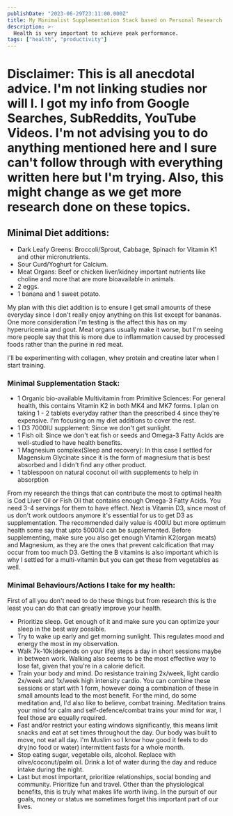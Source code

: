 ```yaml
---
publishDate: "2023-06-29T23:11:00.000Z"
title: My Minimalist Supplementation Stack based on Personal Research
description: >-
  Health is very important to achieve peak performance.
tags: ["health", "productivity"]
---
```


# Disclaimer: This is all anecdotal advice. I'm not linking studies nor will I. I got my info from Google Searches, SubReddits, YouTube Videos. I'm not advising you to do anything mentioned here and I sure can't follow through with everything written here but I'm trying. Also, this might change as we get more research done on these topics.

## Minimal Diet additions:

- Dark Leafy Greens: Broccoli/Sprout, Cabbage, Spinach for Vitamin K1 and other micronutrients.
- Sour Curd/Yoghurt for Calcium.
- Meat Organs: Beef or chicken liver/kidney important nutrients like choline and more that are more bioavailable in animals.
- 2 eggs.
- 1 banana and 1 sweet potato.

My plan with this diet addition is to ensure I get small amounts of these everyday since I don't really enjoy anything on this list except for bananas. One more consideration I'm testing is the affect this has on my hyperuricemia and gout. Meat organs usually make it worse, but I'm seeing more people say that this is more due to inflammation caused by processed foods rather than the purine in red meat.

I'll be experimenting with collagen, whey protein and creatine later when I start training.

### Minimal Supplementation Stack:

- 1 Organic bio-available Multivitamin from Primitive Sciences: For general health, this contains Vitamin K2 in both MK4 and MK7 forms. I plan on taking 1 - 2 tablets everyday rather than the prescribed 4 since they're expensive. I'm focusing on my diet additions to cover the rest.
- 1 D3 7000IU supplement: Since we don't get sunlight.
- 1 Fish oil: Since we don't eat fish or seeds and Omega-3 Fatty Acids are well-studied to have health benefits.
- 1 Magnesium complex(Sleep and recovery): In this case I settled for Magensium Glycinate since it is the form of magnesium that is best absorbed and I didn't find any other product.
- 1 tablespoon on natural coconut oil with supplements to help in absorption

From my research the things that can contribute the most to optimal health is Cod Liver Oil or Fish Oil that contains enough Omega-3 Fatty Acids. You need 3-4 servings for them to have effect. Next is Vitamin D3, since most of us don't work outdoors anymore it's essential for us to get D3 as supplementation. The recommended daily value is 400IU but more optimum health some say that upto 5000IU can be supplemented. Before supplementing, make sure you also get enough Vitamin K2(organ meats) and Magnesium, as they are the ones that prevent calcification that may occur from too much D3. Getting the B vitamins is also important which is why I settled for a multi-vitamin but you can get these from vegetables as well.

### Minimal Behaviours/Actions I take for my health:

First of all you don't need to do these things but from research this is the least you can do that can greatly improve your health.

- Prioritize sleep. Get enough of it and make sure you can optimize your sleep in the best way possible.
- Try to wake up early and get morning sunlight. This regulates mood and energy the most in my observation.
- Walk 7k-10k(depends on your life) steps a day in short sessions maybe in between work. Walking also seems to be the most effective way to lose fat, given that you're in a calorie deficit.
- Train your body and mind. Do resistance training 2x/week, light cardio 2x/week and 1x/week high intensity cardio. You can combine these sessions or start with 1 form, however doing a combination of these in small amounts lead to the most benefit. For the mind, do some meditation and, I'd also like to believe, combat training. Meditation trains your mind for calm and self-defence/combat trains your mind for war, I feel those are equally required.
- Fast and/or restrict your eating windows significantly, this means limit snacks and eat at set times throughout the day. Our body was built to move, not eat all day. I'm Muslim so I know how good it feels to do dry(no food or water) intermittent fasts for a whole month.
- Stop eating sugar, vegetable oils, alcohol. Replace with olive/coconut/palm oil. Drink a lot of water during the day and reduce intake during the night.
- Last but most important, prioritize relationships, social bonding and community. Prioritize fun and travel. Other than the physiological benefits, this is truly what makes life worth living. In the pursuit of our goals, money or status we sometimes forget this important part of our lives.
